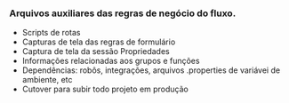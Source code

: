 ### Arquivos auxiliares das regras de negócio do fluxo.

* Scripts de rotas
* Capturas de tela das regras de formulário
* Captura de tela da sessão Propriedades
* Informações relacionadas aos grupos e funções
* Dependências: robôs, integrações, arquivos .properties de variávei de ambiente, etc
* Cutover para subir todo projeto em produção

